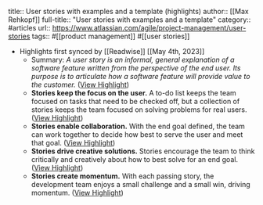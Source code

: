 title:: User stories with examples and a template (highlights)
author:: [[Max Rehkopf]]
full-title:: "User stories with examples and a template"
category:: #articles
url:: https://www.atlassian.com/agile/project-management/user-stories
tags:: #[[product management]] #[[user stories]]

- Highlights first synced by [[Readwise]] [[May 4th, 2023]]
	- Summary: *A user story is an informal, general explanation of a software feature written from the perspective of the end user. Its purpose is to articulate how a software feature will provide value to the customer.* ([View Highlight](https://read.readwise.io/read/01gzd3qz190rztndt4m6v8fedp))
	- **Stories keep the focus on the user.** A to-do list keeps the team focused on tasks that need to be checked off, but a collection of stories keeps the team focused on solving problems for real users. ([View Highlight](https://read.readwise.io/read/01gzcqxsvxjsqehwbmcv24qpyd))
	- **Stories enable collaboration.** With the end goal defined, the team can work together to decide how best to serve the user and meet that goal. ([View Highlight](https://read.readwise.io/read/01gzcqxw9dk43rb14r7rgfr7df))
	- **Stories drive creative solutions.** Stories encourage the team to think critically and creatively about how to best solve for an end goal. ([View Highlight](https://read.readwise.io/read/01gzcqxytj5fkmzqb4prc5zz3k))
	- **Stories create momentum.** With each passing story, the development team enjoys a small challenge and a small win, driving momentum. ([View Highlight](https://read.readwise.io/read/01gzcqy13qgrw941dfvyw1zeba))